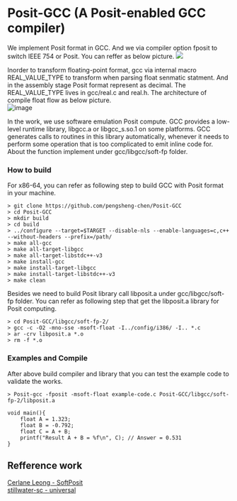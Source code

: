 # Posit-GCC (A Posit-enabled GCC compiler)
We implement Posit format in GCC. And we via compiler option fposit to switch IEEE 754 or Posit. You can reffer as below picture.
![](https://i.imgur.com/wL1xBhe.png)

Inorder to transform floating-point format, gcc via internal macro REAL_VALUE_TYPE to transform when parsing float senmatic statment. And in the assembly stage Posit format represent as decimal. The REAL_VALUE_TYPE lives in gcc/real.c and real.h. The architecture of compile float flow as below picture.  
![image](https://user-images.githubusercontent.com/51993200/125903994-78018b47-3b7b-44aa-bf10-73290237d3bf.png)

In the work, we use software emulation Posit compute. GCC provides a low-level runtime library, libgcc.a or libgcc_s.so.1 on some platforms. GCC generates calls to routines in this library automatically, whenever it needs to perform some operation that is too complicated to emit inline code for. About the function implement under gcc/libgcc/soft-fp folder.
### How to build
For x86-64, you can refer as following step to build GCC with Posit format in your machine.

    > git clone https://github.com/pengsheng-chen/Posit-GCC
    > cd Posit-GCC
    > mkdir build
    > cd build
    > ../configure --target=$TARGET --disable-nls --enable-languages=c,c++ --without-headers --prefix=/path/
    > make all-gcc
    > make all-target-libgcc
    > make all-target-libstdc++-v3
    > make install-gcc
    > make install-target-libgcc
    > make install-target-libstdc++-v3
    > make clean
Besides we need to build Posit library call libposit.a under gcc/libgcc/soft-fp folder. You can refer as following step that get the libposit.a library for Posit computing.

    > cd Posit-GCC/libgcc/soft-fp-2/
    > gcc -c -O2 -mno-sse -msoft-float -I../config/i386/ -I.. *.c
    > ar -crv libposit.a *.o
    > rm -f *.o
    
### Examples and Compile
After above build compiler and library that you can test the example code to validate the works. 

    > Posit-gcc -fposit -msoft-float example-code.c Posit-GCC/libgcc/soft-fp-2/libposit.a

```c=
void main(){
    float A = 1.323;
    float B = -0.792;
    float C = A + B;
    printf("Result A + B = %f\n", C); // Answer = 0.531
}
```
## Refference work 
[Cerlane Leong - SoftPosit](https://gitlab.com/cerlane/SoftPosit)  
[stillwater-sc - universal](https://github.com/stillwater-sc/universal)  
